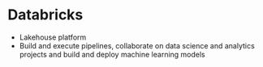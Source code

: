 # Databricks
- Lakehouse platform
- Build and execute pipelines, collaborate on data science and analytics projects and build and deploy machine learning models